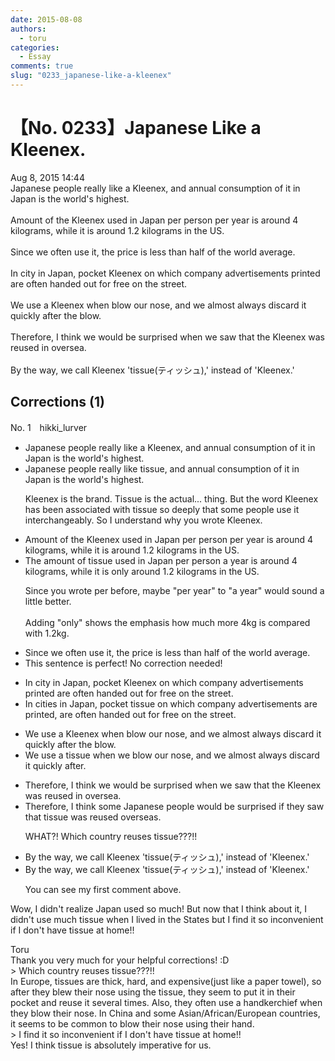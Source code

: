 ```yaml
---
date: 2015-08-08
authors:
  - toru
categories:
  - Essay
comments: true
slug: "0233_japanese-like-a-kleenex"
---
```


# 【No. 0233】Japanese Like a Kleenex.
<div class="date">Aug 8, 2015 14:44</div>
<div id="post"><div id="body_show_ori">
Japanese people really like a Kleenex, and annual consumption of it in Japan is the world's highest.<br/><br/>Amount of the Kleenex used in Japan per person per year is around 4 kilograms, while it is around 1.2 kilograms in the US.<br/><br/>Since we often use it, the price is less than half of the world average.<br/><br/>In city in Japan, pocket Kleenex on which company advertisements printed are often handed out for free on the street.<br/><br/>We use a Kleenex when blow our nose, and we almost always discard it quickly after the blow.<br/><br/>Therefore, I think we would be surprised when we saw that the Kleenex was reused in oversea.<br/><br/>By the way, we call Kleenex 'tissue(ティッシュ),' instead of 'Kleenex.'
</div></div>

<!-- more -->


## Corrections (1)
<div id="block"><div class="first_name"> No. 1　<span class="just_name">hikki_lurver</span></div><div id="block2">
<ul class="correction_field">
<li class="incorrect">Japanese people really like a Kleenex, and annual consumption of it in Japan is the world's highest.</li>
<li class="corrected correct">
Japanese people really like tissue, and annual consumption of it in Japan is the world's highest.
<p class="correction_comment">Kleenex is the brand. Tissue is the actual... thing. But the word Kleenex has been associated with tissue so deeply that some people use it interchangeably. So I understand why you wrote Kleenex.</p>
</li>
</ul>
<ul class="correction_field">
<li class="incorrect">Amount of the Kleenex used in Japan per person per year is around 4 kilograms, while it is around 1.2 kilograms in the US.</li>
<li class="corrected correct">
The amount of tissue used in Japan per person a year is around 4 kilograms, while it is only around 1.2 kilograms in the US.
<p class="correction_comment">Since you wrote per before, maybe "per year" to "a year" would sound a little better. <br/><br/>Adding "only" shows the emphasis how much more 4kg is compared with 1.2kg.</p>
</li>
</ul>
<ul class="correction_field">
<li class="incorrect">Since we often use it, the price is less than half of the world average.</li>
<li class="corrected perfect">This sentence is perfect! No correction needed!</li>
</ul>
<ul class="correction_field">
<li class="incorrect">In city in Japan, pocket Kleenex on which company advertisements printed are often handed out for free on the street.</li>
<li class="corrected correct">
In cities in Japan, pocket tissue on which company advertisements are printed, are often handed out for free on the street.
</li>
</ul>
<ul class="correction_field">
<li class="incorrect">We use a Kleenex when blow our nose, and we almost always discard it quickly after the blow.</li>
<li class="corrected correct">
We use a tissue when we blow our nose, and we almost always discard it quickly after.
</li>
</ul>
<ul class="correction_field">
<li class="incorrect">Therefore, I think we would be surprised when we saw that the Kleenex was reused in oversea.</li>
<li class="corrected correct">
Therefore, I think some Japanese people would be surprised if they saw that tissue was reused overseas.
<p class="correction_comment">WHAT?! Which country reuses tissue???!!</p>
</li>
</ul>
<ul class="correction_field">
<li class="incorrect">By the way, we call Kleenex 'tissue(ティッシュ),' instead of 'Kleenex.'</li>
<li class="corrected correct">
By the way, we call Kleenex 'tissue(ティッシュ),' instead of 'Kleenex.'
<p class="correction_comment">You can see my first comment above.</p>
</li>
</ul>
<p class="comment_small">
 Wow, I didn't realize Japan used so much! But now that I think about it, I didn't use much tissue when I lived in the States but I find it so inconvenient if I don't have tissue at home!!
</p>

</div><div class="name"><span class="just_name">Toru</span><br>
Thank you very much for your helpful corrections! :D<br/>&gt; Which country reuses tissue???!!<br/>In Europe, tissues are thick, hard, and expensive(just like a paper towel), so after they blew their nose using the tissue, they seem to put it in their pocket and reuse it several times. Also, they often use a handkerchief when they blow their nose. In China and some Asian/African/European countries, it seems to be common to blow their nose using their hand.<br/>&gt; I find it so inconvenient if I don't have tissue at home!!<br/>Yes! I think tissue is absolutely imperative for us.
</div>
</div>
